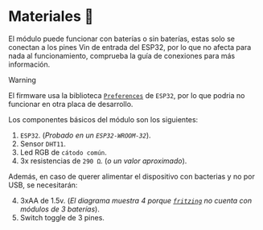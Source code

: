 # Materiales 🧩

El módulo puede funcionar con baterías o sin baterías, estas solo se conectan a los pines Vin de entrada del ESP32, por lo que no afecta para nada al funcionamiento, comprueba la guía de conexiones para más información.

> [!WARNING]
> El firmware usa la biblioteca [`Preferences`](https://docs.espressif.com/projects/arduino-esp32/en/latest/tutorials/preferences.html) de `ESP32`, por lo que podria no funcionar en otra placa de desarrollo.

Los componentes básicos del módulo son los siguientes:

1. `ESP32`. (_Probado en un `ESP32-WROOM-32`_).
2. Sensor `DHT11`.
3. Led RGB de `cátodo común`.
4. 3x resistencias de `290 Ω`. (_o un valor aproximado_).

Además, en caso de querer alimentar el dispositivo con bacterias y no por USB, se necesitarán:

4. 3xAA de 1.5v. (_El diagrama muestra 4 porque [`fritzing`](https://github.com/fritzing/fritzing-app/tree/1.0.3) no cuenta con módulos de 3 baterías_).
5. Switch toggle de 3 pines.